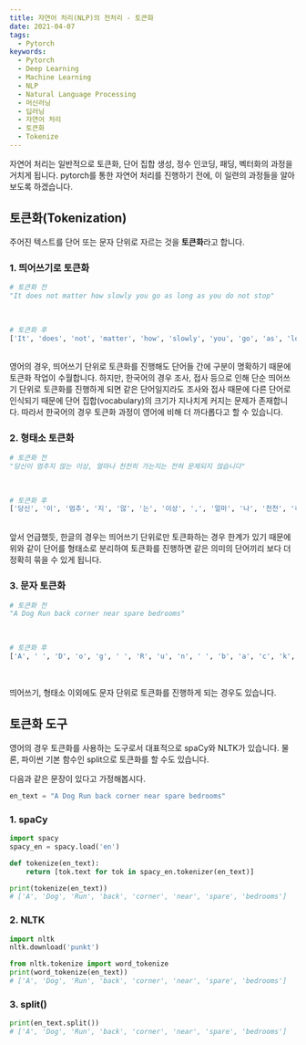 ```yaml
---
title: 자연어 처리(NLP)의 전처리 - 토큰화
date: 2021-04-07
tags:
  - Pytorch
keywords:
  - Pytorch
  - Deep Learning
  - Machine Learning
  - NLP
  - Natural Language Processing
  - 머신러닝
  - 딥러닝
  - 자연어 처리
  - 토큰화
  - Tokenize
---
```


자연어 처리는 일반적으로 토큰화, 단어 집합 생성, 정수 인코딩, 패딩, 벡터화의 과정을 거치게 됩니다. pytorch를 통한 자연어 처리를 진행하기 전에, 이 일련의 과정들을 알아보도록 하겠습니다.

## 토큰화(Tokenization)

주어진 텍스트를 단어 또는 문자 단위로 자르는 것을 **토큰화**라고 합니다.

### 1. 띄어쓰기로 토큰화

```python
# 토큰화 전
"It does not matter how slowly you go as long as you do not stop"
```
<br/>

```python
# 토큰화 후
['It', 'does', 'not', 'matter', 'how', 'slowly', 'you', 'go', 'as', 'long', 'as', 'you', 'do', 'not', 'stop']
```
<br/>
영어의 경우, 띄어쓰기 단위로 토큰화를 진행해도 단어들 간에 구분이 명확하기 때문에 토큰화 작업이 수월합니다. 하지만, 한국어의 경우 조사, 접사 등으로 인해 단순 띄어쓰기 단위로 토큰화를 진행하게 되면 같은 단어일지라도 조사와 접사 때문에 다른 단어로 인식되기 때문에 단어 집합(vocabulary)의 크기가 지나치게 커지는 문제가 존재합니다. 따라서 한국어의 경우 토큰화 과정이 영어에 비해 더 까다롭다고 할 수 있습니다.

### 2. 형태소 토큰화

```python
# 토큰화 전
"당신이 멈추지 않는 이상, 얼마나 천천히 가는지는 전혀 문제되지 않습니다"
```
<br/>

```python
# 토큰화 후
['당신', '이', '멈추', '지', '않', '는', '이상', ',', '얼마', '나', '천천', '히', '가', '는지', '는', '전혀', '문제', '되', '지', '않', '습니', '다']
```
<br/>
앞서 언급했듯, 한글의 경우는 띄어쓰기 단위로만 토큰화하는 경우 한계가 있기 때문에 위와 같이 단어를 형태소로 분리하여 토큰화를 진행하면 같은 의미의 단어끼리 보다 더 정확히 묶을 수 있게 됩니다.

### 3. 문자 토큰화

```python
# 토큰화 전
"A Dog Run back corner near spare bedrooms"
```
<br/>

```python
# 토큰화 후
['A', ' ', 'D', 'o', 'g', ' ', 'R', 'u', 'n', ' ', 'b', 'a', 'c', 'k', ' ', 'c', 'o', 'r', 'n', 'e', 'r', ' ', 'n', 'e', 'a', 'r', ' ', 's', 'p', 'a', 'r', 'e', ' ', 'b', 'e', 'd', 'r', 'o', 'o', 'm', 's']
```
<br/>

띄어쓰기, 형태소 이외에도 문자 단위로 토큰화를 진행하게 되는 경우도 있습니다.

## 토큰화 도구

영어의 경우 토큰화를 사용하는 도구로서 대표적으로 spaCy와 NLTK가 있습니다. 물론, 파이썬 기본 함수인 split으로 토큰화를 할 수도 있습니다.

다음과 같은 문장이 있다고 가정해봅시다.

```python
en_text = "A Dog Run back corner near spare bedrooms"
```

### 1. spaCy

```python
import spacy
spacy_en = spacy.load('en')

def tokenize(en_text):
    return [tok.text for tok in spacy_en.tokenizer(en_text)]

print(tokenize(en_text))
# ['A', 'Dog', 'Run', 'back', 'corner', 'near', 'spare', 'bedrooms']


```

### 2. NLTK

```python
import nltk
nltk.download('punkt')

from nltk.tokenize import word_tokenize
print(word_tokenize(en_text))
# ['A', 'Dog', 'Run', 'back', 'corner', 'near', 'spare', 'bedrooms']

```

### 3. split()

```python
print(en_text.split())
# ['A', 'Dog', 'Run', 'back', 'corner', 'near', 'spare', 'bedrooms']
```
